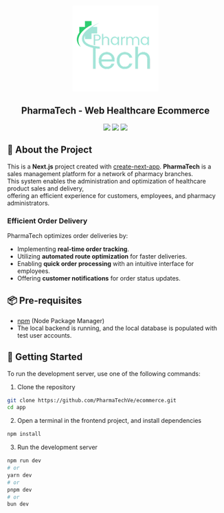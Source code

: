 <p align="center">
  <img src="image.png" alt="PharmaTech Logo" width="200">
</p>

<h2 align="center">PharmaTech - Web Healthcare Ecommerce</h2>

<p align="center">
  <img src="https://img.shields.io/badge/next.js-000000?style=for-the-badge&logo=nextdotjs&logoColor=white">  <img src="https://img.shields.io/badge/vitest-6E9F18?style=for-the-badge&logo=vitest&logoColor=white">
  <img src="https://img.shields.io/badge/tailwindcss-0F172A?&logo=tailwindcss">

</p>

## 📌 About the Project

This is a **Next.js** project created with [create-next-app](https://nextjs.org/docs/app/api-reference/cli/create-next-app).
**PharmaTech** is a sales management platform for a network of pharmacy branches.  
This system enables the administration and optimization of healthcare product sales and delivery,  
offering an efficient experience for customers, employees, and pharmacy administrators.

### Efficient Order Delivery

PharmaTech optimizes order deliveries by:

- Implementing **real-time order tracking**.
- Utilizing **automated route optimization** for faster deliveries.
- Enabling **quick order processing** with an intuitive interface for employees.
- Offering **customer notifications** for order status updates.

## 📦 Pre-requisites

- [npm](https://www.npmjs.com/) (Node Package Manager)
- The local backend is running, and the local database is populated with test user accounts.

## 🚀 Getting Started

To run the development server, use one of the following commands:

1. Clone the repository

```bash
git clone https://github.com/PharmaTechVe/ecommerce.git
cd app
```

2. Open a terminal in the frontend project, and install dependencies

```bash
npm install
```

3. Run the development server

```bash
npm run dev
# or
yarn dev
# or
pnpm dev
# or
bun dev
```
